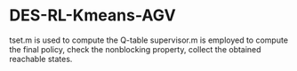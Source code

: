 # DES-RL-Kmeans-AGV
tset.m is used to compute the Q-table
supervisor.m is employed to compute the final policy, check the nonblocking property, collect the obtained reachable states.
